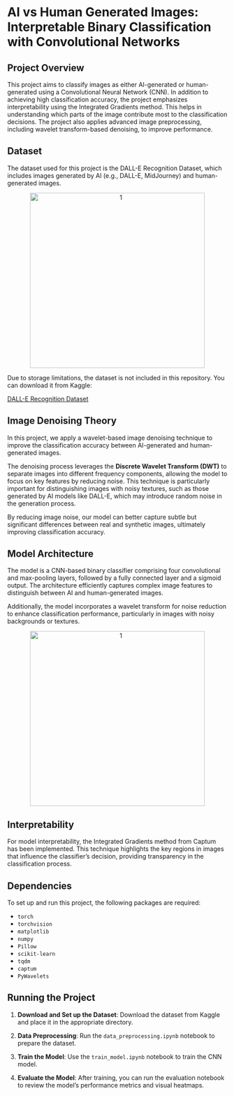 # AI vs Human Generated Images: Interpretable Binary Classification with Convolutional Networks

## Project Overview

This project aims to classify images as either AI-generated or human-generated using a Convolutional Neural Network (CNN). In addition to achieving high classification accuracy, the project emphasizes interpretability using the Integrated Gradients method. This helps in understanding which parts of the image contribute most to the classification decisions. The project also applies advanced image preprocessing, including wavelet transform-based denoising, to improve performance.

## Dataset

The dataset used for this project is the DALL-E Recognition Dataset, which includes images generated by AI (e.g., DALL-E, MidJourney) and human-generated images.

<div align="center">
  <img src="https://github.com/user-attachments/files/17100767/Random_Images.pdf" alt="1" width="400"/>
</div>

Due to storage limitations, the dataset is not included in this repository. You can download it from Kaggle:

[DALL-E Recognition Dataset](https://www.kaggle.com/datasets/superpotato9/dalle-recognition-dataset/data)

## Image Denoising Theory

In this project, we apply a wavelet-based image denoising technique to improve the classification accuracy between AI-generated and human-generated images. 

The denoising process leverages the **Discrete Wavelet Transform (DWT)** to separate images into different frequency components, allowing the model to focus on key features by reducing noise. This technique is particularly important for distinguishing images with noisy textures, such as those generated by AI models like DALL-E, which may introduce random noise in the generation process.

By reducing image noise, our model can better capture subtle but significant differences between real and synthetic images, ultimately improving classification accuracy.


## Model Architecture

The model is a CNN-based binary classifier comprising four convolutional and max-pooling layers, followed by a fully connected layer and a sigmoid output. The architecture efficiently captures complex image features to distinguish between AI and human-generated images.

Additionally, the model incorporates a wavelet transform for noise reduction to enhance classification performance, particularly in images with noisy backgrounds or textures.

<div align="center">
  <img src="https://github.com/user-attachments/files/17100774/CNN_Architecture.pdf" alt="1" width="400"/>
</div>

## Interpretability

For model interpretability, the Integrated Gradients method from Captum has been implemented. This technique highlights the key regions in images that influence the classifier’s decision, providing transparency in the classification process.

## Dependencies

To set up and run this project, the following packages are required:

- `torch`
- `torchvision`
- `matplotlib`
- `numpy`
- `Pillow`
- `scikit-learn`
- `tqdm`
- `captum`
- `PyWavelets`

## Running the Project

1. **Download and Set up the Dataset**: Download the dataset from Kaggle and place it in the appropriate directory.

2. **Data Preprocessing**: Run the `data_preprocessing.ipynb` notebook to prepare the dataset.

3. **Train the Model**: Use the `train_model.ipynb` notebook to train the CNN model.

4. **Evaluate the Model**: After training, you can run the evaluation notebook to review the model’s performance metrics and visual heatmaps.


